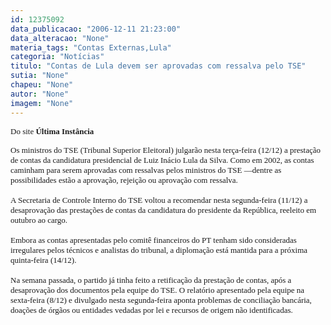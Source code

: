 ```yaml
---
id: 12375092
data_publicacao: "2006-12-11 21:23:00"
data_alteracao: "None"
materia_tags: "Contas Externas,Lula"
categoria: "Notícias"
titulo: "Contas de Lula devem ser aprovadas com ressalva pelo TSE"
sutia: "None"
chapeu: "None"
autor: "None"
imagem: "None"
---
```

<p><P><FONT face=Verdana size=2>Do site <B>Última Instância</B></FONT><FONT face=\"Times New Roman\" size=3> </FONT></P><FONT face=Verdana size=2></p>
<p><P>Os ministros do TSE (Tribunal Superior Eleitoral) julgarão nesta terça-feira (12/12) a prestação de contas da candidatura presidencial de Luiz Inácio Lula da Silva. Como em 2002, as contas caminham para serem aprovadas com ressalvas pelos ministros do TSE —dentre as possibilidades estão a aprovação, rejeição ou aprovação com ressalva.<BR><BR>A Secretaria de Controle Interno do TSE voltou a recomendar nesta segunda-feira (11/12) a desaprovação das prestações de contas da candidatura do presidente da República, reeleito em outubro ao cargo. <BR><BR>Embora as contas apresentadas pelo comitê financeiros do PT tenham sido consideradas irregulares pelos técnicos e analistas do tribunal, a diplomação está mantida para a próxima quinta-feira (14/12).<BR><BR>Na semana passada, o partido já tinha feito a retificação da prestação de contas, após a desaprovação dos documentos pela equipe do TSE. O relatório apresentado pela equipe na sexta-feira (8/12) e divulgado nesta segunda-feira aponta problemas de conciliação bancária, doações de órgãos ou entidades vedadas por lei e recursos de origem não identificadas.</P></FONT> </p>
